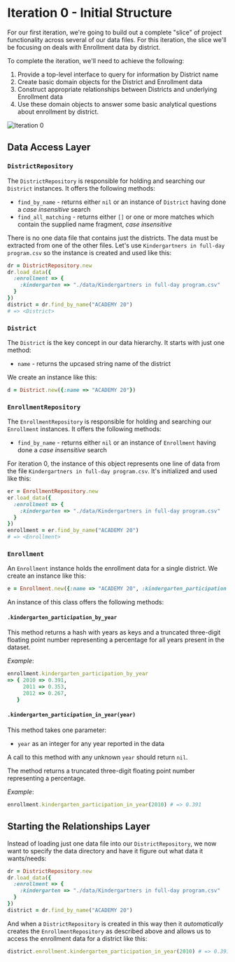 # Iteration 0 - Initial Structure

For our first iteration, we're going to build out a complete "slice"
of project functionality across several of our data files.
For this iteration, the slice we'll be focusing on deals with Enrollment
data by district.

To complete the iteration, we'll need to achieve the following:

1. Provide a top-level interface to query for information by District
name
2. Create basic domain objects for the District and Enrollment data
3. Construct appropriate relationships between Districts and underlying
Enrollment data
4. Use these domain objects to answer some basic analytical questions
about enrollment by district.

![Iteration 0](http://i.imgur.com/hKqZTWG.png)

## Data Access Layer

### `DistrictRepository`

The `DistrictRepository` is responsible for holding and searching our `District`
instances. It offers the following methods:

* `find_by_name` - returns either `nil` or an instance of `District` having done a *case insensitive* search
* `find_all_matching` - returns either `[]` or one or more matches which contain the supplied name fragment, *case insensitive*

There is no one data file that contains just the districts. The data must be extracted from one of the other files. Let's use `Kindergartners in full-day program.csv` so the instance is created and used like this:

```ruby
dr = DistrictRepository.new
dr.load_data({
  :enrollment => {
    :kindergarten => "./data/Kindergartners in full-day program.csv"
  }
})
district = dr.find_by_name("ACADEMY 20")
# => <District>
```

### `District`

The `District` is the key concept in our data hierarchy. It starts with just one method:

* `name` - returns the upcased string name of the district

We create an instance like this:

```ruby
d = District.new({:name => "ACADEMY 20"})
```

### `EnrollmentRepository`

The `EnrollmentRepository` is responsible for holding and searching our `Enrollment`
instances. It offers the following methods:

* `find_by_name` - returns either `nil` or an instance of `Enrollment` having done a *case insensitive* search

For iteration 0, the instance of this object represents one line of data from the file `Kindergartners in full-day program.csv`. It's initialized and used like this:

```ruby
er = EnrollmentRepository.new
er.load_data({
  :enrollment => {
    :kindergarten => "./data/Kindergartners in full-day program.csv"
  }
})
enrollment = er.find_by_name("ACADEMY 20")
# => <Enrollment>
```

### `Enrollment`

An `Enrollment` instance holds the enrollment data for a single district. We create an instance like this:

```ruby
e = Enrollment.new({:name => "ACADEMY 20", :kindergarten_participation => {2010 => 0.3915, 2011 => 0.35356, 2012 => 0.2677})
```

An instance of this class offers the following methods:

#### `.kindergarten_participation_by_year`

This method returns a hash with years as keys and a truncated three-digit floating point number representing a percentage for all years present in the dataset.

*Example*:

```ruby
enrollment.kindergarten_participation_by_year
=> { 2010 => 0.391,
     2011 => 0.353,
     2012 => 0.267,
   }
```

#### `.kindergarten_participation_in_year(year)`

This method takes one parameter:

* `year` as an integer for any year reported in the data

A call to this method with any unknown `year` should return `nil`.

The method returns a truncated three-digit floating point number representing a percentage.

*Example*:

```ruby
enrollment.kindergarten_participation_in_year(2010) # => 0.391
```

## Starting the Relationships Layer

Instead of loading just one data file into our `DistrictRepository`, we now want to specify the data directory and have it figure out what data it wants/needs:

```ruby
dr = DistrictRepository.new
dr.load_data({
  :enrollment => {
    :kindergarten => "./data/Kindergartners in full-day program.csv"
  }
})
district = dr.find_by_name("ACADEMY 20")
```

And when a `DistrictRepository` is created in this way then it *automatically* creates the `EnrollmentRepository` as described above and allows us to access the enrollment data for a district like this:

```ruby
district.enrollment.kindergarten_participation_in_year(2010) # => 0.391
```
